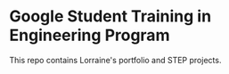 # Google Student Training in Engineering Program

This repo contains Lorraine's portfolio and STEP projects.
